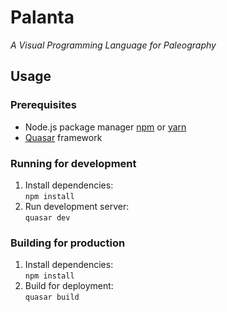 # Palanta
<i>A Visual Programming Language for Paleography</i>

## Usage
### Prerequisites
- Node.js package manager [npm](https://www.npmjs.com/) or [yarn](https://yarnpkg.com/)
- [Quasar](https://quasar.dev/) framework
### Running for development
1. Install dependencies:  
`npm install`
1. Run development server:  
`quasar dev`
### Building for production
1. Install dependencies:  
`npm install`
1. Build for deployment:  
`quasar build`
